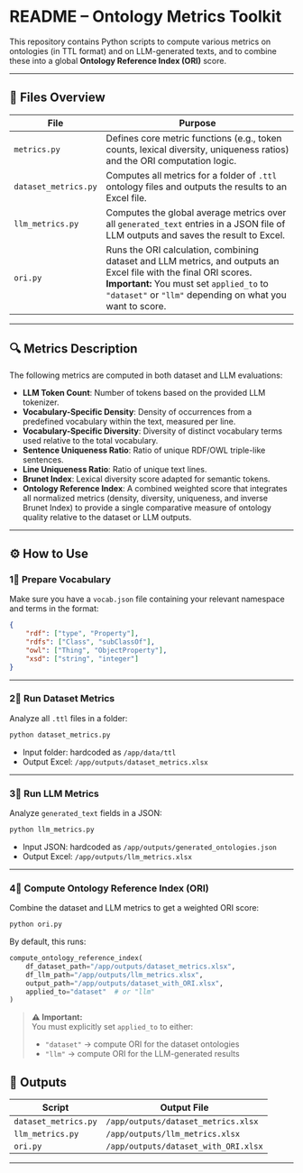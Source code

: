 #  README – Ontology Metrics Toolkit

This repository contains Python scripts to compute various metrics on ontologies (in TTL format) and on LLM-generated texts, and to combine these into a global **Ontology Reference Index (ORI)** score.

---

## 📂 Files Overview

| File                  | Purpose                                                                                                                                       |
|-----------------------|----------------------------------------------------------------------------------------------------------------------------------------------|
| `metrics.py`          | Defines core metric functions (e.g., token counts, lexical diversity, uniqueness ratios) and the ORI computation logic.                        |
| `dataset_metrics.py`  | Computes all metrics for a folder of `.ttl` ontology files and outputs the results to an Excel file.                                           |
| `llm_metrics.py`      | Computes the global average metrics over all `generated_text` entries in a JSON file of LLM outputs and saves the result to Excel.         |
| `ori.py`              | Runs the ORI calculation, combining dataset and LLM metrics, and outputs an Excel file with the final ORI scores. **Important:** You must set `applied_to` to `"dataset"` or `"llm"` depending on what you want to score. |

---

## 🔍 Metrics Description

The following metrics are computed in both dataset and LLM evaluations:
- **LLM Token Count**: Number of tokens based on the provided LLM tokenizer.
- **Vocabulary-Specific Density**: Density of occurrences from a predefined vocabulary within the text, measured per line.
- **Vocabulary-Specific Diversity**: Diversity of distinct vocabulary terms used relative to the total vocabulary.
- **Sentence Uniqueness Ratio**: Ratio of unique RDF/OWL triple-like sentences.
- **Line Uniqueness Ratio**: Ratio of unique text lines.
- **Brunet Index**: Lexical diversity score adapted for semantic tokens.
- **Ontology Reference Index**: A combined weighted score that integrates all normalized metrics (density, diversity, uniqueness, and inverse Brunet Index) to provide a single comparative measure of ontology quality relative to the dataset or LLM outputs.

---

## ⚙ How to Use

### 1⃣ Prepare Vocabulary
Make sure you have a `vocab.json` file containing your relevant namespace and terms in the format:
```json
{
    "rdf": ["type", "Property"],
    "rdfs": ["Class", "subClassOf"],
    "owl": ["Thing", "ObjectProperty"],
    "xsd": ["string", "integer"]
}
```

---

### 2⃣ Run Dataset Metrics
Analyze all `.ttl` files in a folder:
```bash
python dataset_metrics.py
```
- Input folder: hardcoded as `/app/data/ttl`
- Output Excel: `/app/outputs/dataset_metrics.xlsx`

---

### 3⃣ Run LLM Metrics
Analyze `generated_text` fields in a JSON:
```bash
python llm_metrics.py
```
- Input JSON: hardcoded as `/app/outputs/generated_ontologies.json`
- Output Excel: `/app/outputs/llm_metrics.xlsx`

---

### 4⃣ Compute Ontology Reference Index (ORI)
Combine the dataset and LLM metrics to get a weighted ORI score:
```bash
python ori.py
```
By default, this runs:
```python
compute_ontology_reference_index(
    df_dataset_path="/app/outputs/dataset_metrics.xlsx",
    df_llm_path="/app/outputs/llm_metrics.xlsx",
    output_path="/app/outputs/dataset_with_ORI.xlsx",
    applied_to="dataset"  # or "llm"
)
```
> **⚠ Important:**  
> You must explicitly set `applied_to` to either:  
> - `"dataset"` → compute ORI for the dataset ontologies  
> - `"llm"` → compute ORI for the LLM-generated results


## 📄 Outputs

| Script                | Output File                                |
|-----------------------|-------------------------------------------|
| `dataset_metrics.py`  | `/app/outputs/dataset_metrics.xlsx`        |
| `llm_metrics.py`      | `/app/outputs/llm_metrics.xlsx`            |
| `ori.py`              | `/app/outputs/dataset_with_ORI.xlsx`       |

---
